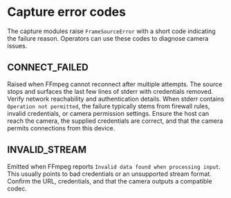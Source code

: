 # Capture error codes

The capture modules raise `FrameSourceError` with a short code indicating the
failure reason. Operators can use these codes to diagnose camera issues.

## CONNECT_FAILED
Raised when FFmpeg cannot reconnect after multiple attempts. The source stops
and surfaces the last few lines of stderr with credentials removed. Verify
network reachability and authentication details. When stderr contains
`Operation not permitted`, the failure typically stems from firewall rules,
invalid credentials, or camera permission settings. Ensure the host can reach
the camera, the supplied credentials are correct, and that the camera permits
connections from this device.

## INVALID_STREAM
Emitted when FFmpeg reports `Invalid data found when processing input`. This
usually points to bad credentials or an unsupported stream format. Confirm the
URL, credentials, and that the camera outputs a compatible codec.
